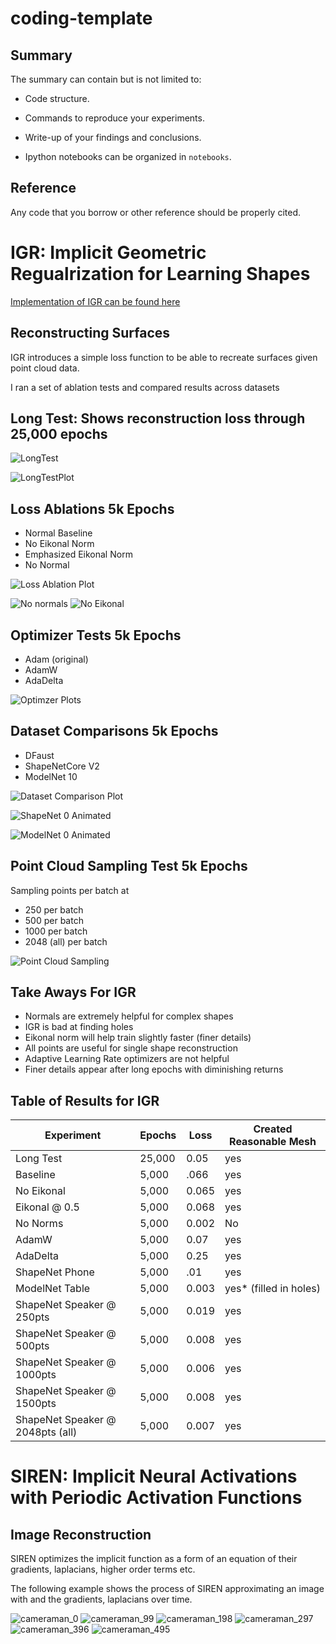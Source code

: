 # coding-template

## Summary

The summary can contain but is not limited to:

- Code structure.

- Commands to reproduce your experiments.

- Write-up of your findings and conclusions.

- Ipython notebooks can be organized in `notebooks`.

## Reference

Any code that you borrow or other reference should be properly cited.


# IGR: Implicit Geometric Regualrization for Learning Shapes

[Implementation of IGR can be found here](https://github.com/amosgropp/IGR)

Reconstructing Surfaces
-

IGR introduces a simple loss function to be able to recreate surfaces
given point cloud data.

I ran a set of ablation tests and compared results across datasets

## Long Test: Shows reconstruction loss through 25,000 epochs
    


![LongTest](./src/IGR/visuals/long_test_gif.gif)

![LongTestPlot](./src/IGR/visuals/IGR_LongTest.png)

## Loss Ablations 5k Epochs

- Normal Baseline
- No Eikonal Norm
- Emphasized Eikonal Norm
- No Normal 

![Loss Ablation Plot](./src/IGR/visuals/IGR_Loss_Ablations.png)

![No normals](./src/IGR/visuals/no_norm_animation.gif)
![No Eikonal](./src/IGR/visuals/no_eikonal_animated.gif)

## Optimizer Tests 5k Epochs

- Adam (original)
- AdamW 
- AdaDelta 

![Optimzer Plots](./src/IGR/visuals/IGR_Optimizers_Test.png)

## Dataset Comparisons 5k Epochs

- DFaust 
- ShapeNetCore V2
- ModelNet 10

![Dataset Comparison Plot](./src/IGR/visuals/IGR_Dataset_Comparison.png)

![ShapeNet 0 Animated](./src/IGR/visuals/shapenet0_animated.gif)

![ModelNet 0 Animated](./src/IGR/visuals/modelnet0_animated.gif)

## Point Cloud Sampling Test 5k Epochs

Sampling points per batch at 
- 250 per batch
- 500 per batch
- 1000 per batch
- 2048 (all) per batch

![Point Cloud Sampling](./src/IGR/visuals/IGR_SN_Point_Sampling.png)


## Take Aways For IGR

- Normals are extremely helpful for complex shapes
- IGR is bad at finding holes
- Eikonal norm will help train slightly faster (finer details)
- All points are useful for single shape reconstruction
- Adaptive Learning Rate optimizers are not helpful
- Finer details appear after long epochs with diminishing returns


## Table of Results for IGR

| Experiment  | Epochs | Loss | Created Reasonable Mesh |
| ------------- | ------------- | ------------- | ------------- |
| Long Test  | 25,000  | 0.05 | yes |
| Baseline  | 5,000  | .066 | yes |
| No Eikonal  | 5,000  | 0.065 | yes |
| Eikonal @ 0.5  | 5,000  | 0.068 | yes |
| No Norms  | 5,000  | 0.002 | No |
| AdamW  | 5,000  | 0.07 | yes |
| AdaDelta  | 5,000  | 0.25 | yes |
| ShapeNet Phone  | 5,000  | .01 | yes |
| ModelNet Table  | 5,000  | 0.003 | yes* (filled in holes) |
| ShapeNet Speaker @ 250pts  | 5,000  | 0.019 | yes |
| ShapeNet Speaker @ 500pts  | 5,000  | 0.008 | yes |
| ShapeNet Speaker @ 1000pts  | 5,000  | 0.006 | yes |
| ShapeNet Speaker @ 1500pts  | 5,000  | 0.008 | yes |
| ShapeNet Speaker @ 2048pts (all)  | 5,000  | 0.007 | yes |


# SIREN: Implicit Neural Activations with Periodic Activation Functions

Image Reconstruction
-

SIREN optimizes the implicit function as a form of an equation of their gradients, laplacians, higher order terms etc.

The following example shows the process of SIREN approximating an image with and the gradients, laplacians over time.

![cameraman_0](https://user-images.githubusercontent.com/25853995/137651682-eedace5c-de85-4782-a2c6-d879eae06582.png)
![cameraman_99](https://user-images.githubusercontent.com/25853995/137651690-ac485956-b742-47ec-88ea-65fb6a0e6ee7.png)
![cameraman_198](https://user-images.githubusercontent.com/25853995/137651694-59ff4476-44d8-4c2b-a241-63c482c00889.png)
![cameraman_297](https://user-images.githubusercontent.com/25853995/137651697-403cceed-02cb-47be-bbbc-20032aacab1a.png)
![cameraman_396](https://user-images.githubusercontent.com/25853995/137651702-2ecf3238-0c62-4c86-8f12-2bbfbe3271c6.png)
![cameraman_495](https://user-images.githubusercontent.com/25853995/137651708-2386b38d-90c4-442c-9232-46924694045a.png)
